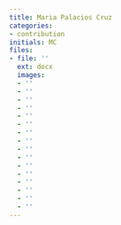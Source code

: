```yaml
---
title: Maria Palacios Cruz
categories:
- contribution
initials: MC
files:
- file: ''
  ext: docx
  images:
  - ''
  - ''
  - ''
  - ''
  - ''
  - ''
  - ''
  - ''
  - ''
  - ''
  - ''
  - ''
  - ''
  - ''
  - ''
  - ''
---
```


